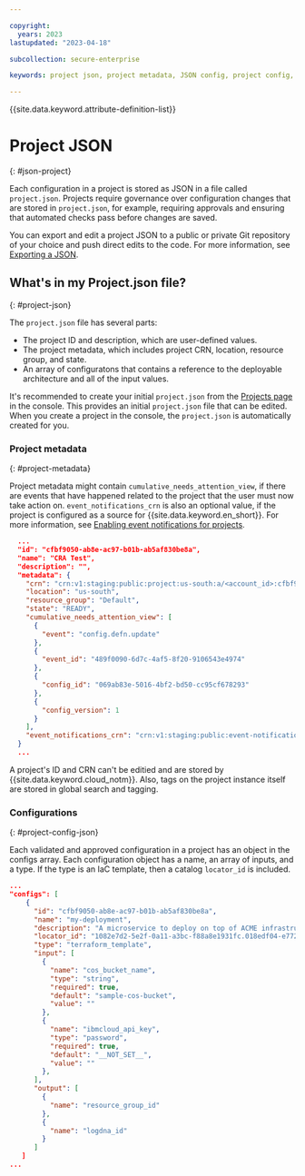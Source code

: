 ```yaml
---

copyright:
  years: 2023
lastupdated: "2023-04-18"

subcollection: secure-enterprise

keywords: project json, project metadata, JSON config, project config, export JSON

---
```


{{site.data.keyword.attribute-definition-list}}


# Project JSON
{: #json-project}

Each configuration in a project is stored as JSON in a file called `project.json`. Projects require governance over configuration changes that are stored in `project.json`, for example, requiring approvals and ensuring that automated checks pass before changes are saved.

You can export and edit a project JSON to a public or private Git repository of your choice and push direct edits to the code. For more information, see [Exporting a JSON](/docs/secure-enterprise?topic=secure-enterprise-setup-project#json-export).

## What's in my Project.json file?
{: #project-json}

The `project.json` file has several parts:

* The project ID and description, which are user-defined values.
* The project metadata, which includes project CRN, location, resource group, and state.
* An array of configuratons that contains a reference to the deployable architecture and all of the input values.

It's recommended to create your initial `project.json` from the [Projects page](/projects) in the console. This provides an initial `project.json` file that can be edited. When you create a project in the console, the `project.json` is automatically created for you.

### Project metadata
{: #project-metadata}

Project metadata might contain `cumulative_needs_attention_view`, if there are events that have happened related to the project that the user must now take action on. `event_notifications_crn` is also an optional value, if the project is configured as a source for {{site.data.keyword.en_short}}. For more information, see [Enabling event notifications for projects](/docs/secure-enterprise?topic=secure-enterprise-event-notifications-events&interface=ui).

```json
  ...
  "id": "cfbf9050-ab8e-ac97-b01b-ab5af830be8a",
  "name": "CRA Test",
  "description": "",
  "metadata": {
    "crn": "crn:v1:staging:public:project:us-south:a/<account_id>:cfbf9050-ab8e-ac97-b01b-ab5af830be8a::",
    "location": "us-south",
    "resource_group": "Default",
    "state": "READY",
    "cumulative_needs_attention_view": [
      {
        "event": "config.defn.update"
      },
      {
        "event_id": "489f0090-6d7c-4af5-8f20-9106543e4974"
      },
      {
        "config_id": "069ab83e-5016-4bf2-bd50-cc95cf678293"
      },
      {
        "config_version": 1
      }
    ],
    "event_notifications_crn": "crn:v1:staging:public:event-notifications:us-south:a/<account_id>:instance-id::"
  }
  ...
```

A project's ID and CRN can't be editied and are stored by {{site.data.keyword.cloud_notm}}. Also, tags on the project instance itself are stored in global search and tagging.

### Configurations
{: #project-config-json}

Each validated and approved configuration in a project has an object in the configs array. Each configuration object has a name, an array of inputs, and a type. If the type is an IaC template, then a catalog `locator_id` is included.

```json
...
"configs": [
    {
      "id": "cfbf9050-ab8e-ac97-b01b-ab5af830be8a",
      "name": "my-deployment",
      "description": "A microservice to deploy on top of ACME infrastructure.",
      "locator_id": "1082e7d2-5e2f-0a11-a3bc-f88a8e1931fc.018edf04-e772-4ca2-9785-03e8e03bef72-global",
      "type": "terraform_template",
      "input": [
        {
          "name": "cos_bucket_name",
          "type": "string",
          "required": true,
          "default": "sample-cos-bucket",
          "value": ""
        },
        {
          "name": "ibmcloud_api_key",
          "type": "password",
          "required": true,
          "default": "__NOT_SET__",
          "value": ""
        },
      ],
      "output": [
        {
          "name": "resource_group_id"
        },
        {
          "name": "logdna_id"
        }
      ]
   ]
...
```

